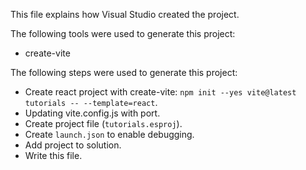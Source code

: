 This file explains how Visual Studio created the project.

The following tools were used to generate this project:
- create-vite

The following steps were used to generate this project:
- Create react project with create-vite: `npm init --yes vite@latest tutorials -- --template=react`.
- Updating vite.config.js with port.
- Create project file (`tutorials.esproj`).
- Create `launch.json` to enable debugging.
- Add project to solution.
- Write this file.
